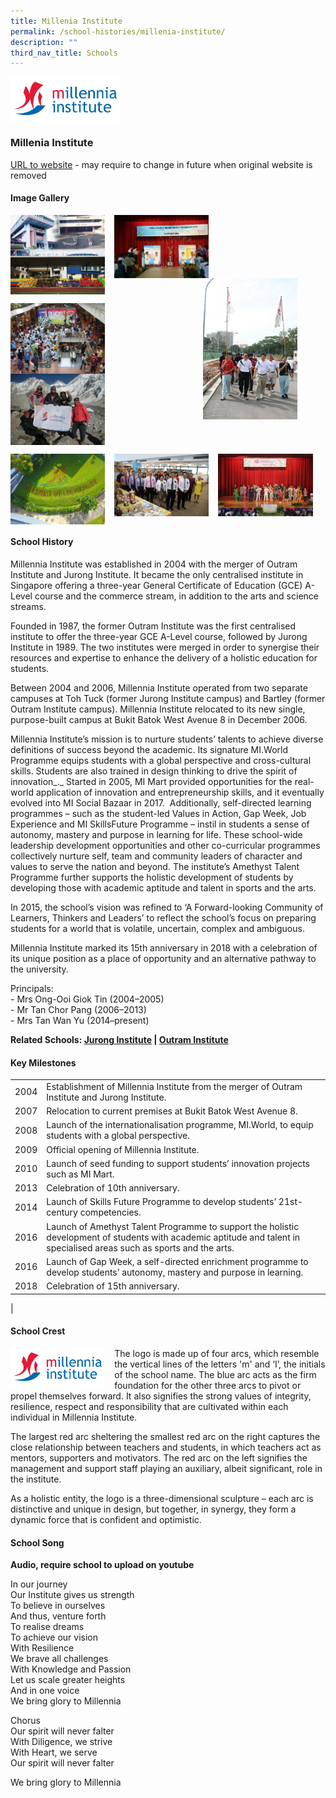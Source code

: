 ```yaml
---
title: Millenia Institute
permalink: /school-histories/millenia-institute/
description: ""
third_nav_title: Schools
---
```

<img src="/images/mi1.jpg" style="width:35%;margin-right:15px;" align="left">

<br clear="left">

### **Millenia Institute**
[URL to website](https://www.millenniainstitute.moe.edu.sg/) - may require to change in future when original website is removed

#### **Image Gallery**

<p><a href="https://staging.d1yxymztqoj7qn.amplifyapp.com/images/pic.jpg">  
<img src="/images/mi2.jpg" style="width:30%;margin-right:15px;" align="left">
</a></p>

<p><a href="https://staging.d1yxymztqoj7qn.amplifyapp.com/images/pic.jpg">  
<img src="/images/mi3.jpg" style="width:30%;margin-right:15px;" align="left">
</a></p>

<p><a href="https://staging.d1yxymztqoj7qn.amplifyapp.com/images/pic.jpg">  
<img src="/images/mi4.jpg" style="width:30%;margin-right:45px;" align="right">
</a></p>

<br clear="left">

<p><a href="https://staging.d1yxymztqoj7qn.amplifyapp.com/images/pic.jpg">  
<img src="/images/mi5.jpg" style="width:30%;margin-right:15px;" align="left">
</a></p>

<p><a href="https://staging.d1yxymztqoj7qn.amplifyapp.com/images/pic.jpg">  
<img src="/images/mi6.jpg" style="width:30%;margin-right:15px;" align="left">
</a></p>

<br clear="left">

<p><a href="https://staging.d1yxymztqoj7qn.amplifyapp.com/images/pic.jpg">  
<img src="/images/mi7.jpg" style="width:30%;margin-right:15px;" align="left">
</a></p>

<p><a href="https://staging.d1yxymztqoj7qn.amplifyapp.com/images/pic.jpg">  
<img src="/images/mi8.jpg" style="width:30%;margin-right:15px;" align="left">
</a></p>

<p><a href="https://staging.d1yxymztqoj7qn.amplifyapp.com/images/pic.jpg">  
<img src="/images/mi9.jpg" style="width:30%;margin-right:15px;" align="left">
</a></p>


<br clear="left">

#### **School History**
Millennia Institute was established in 2004 with the merger of Outram Institute and Jurong Institute. It became the only centralised institute in Singapore offering a three-year General Certificate of Education (GCE) A-Level course and the commerce stream, in addition to the arts and science streams.&nbsp;

Founded in 1987, the former Outram Institute was the first centralised institute to offer the three-year GCE A-Level course, followed by Jurong Institute in 1989. The two institutes were merged in order to synergise their resources and expertise to enhance the delivery of a holistic education for students.

Between 2004 and 2006, Millennia Institute operated from two separate campuses at Toh Tuck (former Jurong Institute campus) and Bartley (former Outram Institute campus). Millennia Institute relocated to its new single, purpose-built campus at Bukit Batok West Avenue 8 in December 2006.&nbsp;

Millennia Institute’s mission is to nurture students’ talents to achieve diverse definitions of success beyond the academic. Its signature MI.World Programme equips students with a global perspective and cross-cultural skills. Students are also trained in design thinking to drive the spirit of innovation_._&nbsp;Started in 2005, MI Mart provided opportunities for the real-world application of innovation and entrepreneurship skills, and it eventually evolved into MI Social Bazaar in 2017. &nbsp;Additionally, self-directed learning programmes – such as the student-led Values in Action, Gap Week, Job Experience and MI SkillsFuture Programme – instil in students a sense of autonomy, mastery and purpose in learning for life. These school-wide leadership development opportunities and other co-curricular programmes collectively nurture self, team and community leaders of character and values to serve the nation and beyond. The institute’s Amethyst Talent Programme further&nbsp;supports the holistic development of students by developing those with academic aptitude and talent in sports and the arts. &nbsp;

In 2015, the school’s vision was refined to ‘A Forward-looking Community of Learners, Thinkers and Leaders’ to reflect the school’s focus on preparing students for a world that is volatile, uncertain, complex and ambiguous.&nbsp;

Millennia Institute marked its 15th anniversary in 2018 with a celebration of its unique position as a place of opportunity and an alternative pathway to the university.

Principals:<br>
\- Mrs Ong-Ooi Giok Tin (2004–2005)<br>
\- Mr Tan Chor Pang (2006–2013)<br>
\- Mrs Tan Wan Yu (2014–present)

**Related Schools: [Jurong Institute](https://staging.d1yxymztqoj7qn.amplifyapp.com/school-histories/jurong-intitute/) | [Outram Institute](https://staging.d1yxymztqoj7qn.amplifyapp.com/school-histories/outram-institute/)**

#### **Key Milestones**

|  |  |
|:---:|---|
| 2004 | Establishment of Millennia Institute from the merger of Outram Institute and Jurong Institute. |
| 2007 | Relocation to current premises at Bukit Batok West Avenue 8. |
| 2008 | Launch of the internationalisation programme, MI.World, to equip students with a global perspective. |
| 2009 | Official opening of Millennia Institute. |
| 2010 | Launch of seed funding to support students’ innovation projects such as MI Mart. |
| 2013 | Celebration of 10th anniversary. |
| 2014 | Launch of Skills Future Programme to develop students’ 21st-century competencies. |
| 2016 | Launch of Amethyst Talent Programme to support the holistic development of students with academic aptitude and talent in specialised areas such as sports and the arts. |
| 2016 | Launch of Gap Week, a self-directed enrichment programme to develop students’ autonomy, mastery and purpose in learning. |
| 2018 | Celebration of 15th anniversary. |
|

#### **School Crest**
<img src="/images/mi1.jpg" style="width:30%;margin-right:15px;" align="left">

The logo is made up of four arcs, which resemble the vertical lines of the letters 'm' and ‘I’, the initials of the school name. The blue arc acts as the firm foundation for the other three arcs to pivot or propel themselves forward. It also signifies the strong values of integrity, resilience, respect and responsibility that are cultivated within each individual in Millennia Institute.

The largest red arc sheltering the smallest red arc on the right captures the close relationship between teachers and students, in which teachers act as mentors, supporters and motivators. The red arc on the left signifies the management and support staff playing an auxiliary, albeit significant, role in the institute.

As a holistic entity, the logo is a three-dimensional sculpture – each arc is distinctive and unique in design, but together, in synergy, they form a dynamic force that is confident and optimistic.

#### **School Song**
**Audio, require school to upload on youtube**

In our journey<br>
Our Institute gives us strength<br>
To believe in ourselves<br>
And thus, venture forth<br>
To realise dreams<br>
To achieve our vision<br>
With Resilience<br>
We brave all challenges<br>
With Knowledge and Passion<br>
Let us scale greater heights<br>
And in one voice<br>
We bring glory to Millennia

Chorus<br>
Our spirit will never falter<br>
With Diligence, we strive<br>
With Heart, we serve<br>
Our spirit will never falter

We bring glory to Millennia